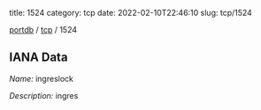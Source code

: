 title: 1524
category: tcp
date: 2022-02-10T22:46:10
slug: tcp/1524

[portdb](/) / [tcp](/category/tcp.html) / 1524


## IANA Data

_Name:_ ingreslock

_Description:_ ingres

